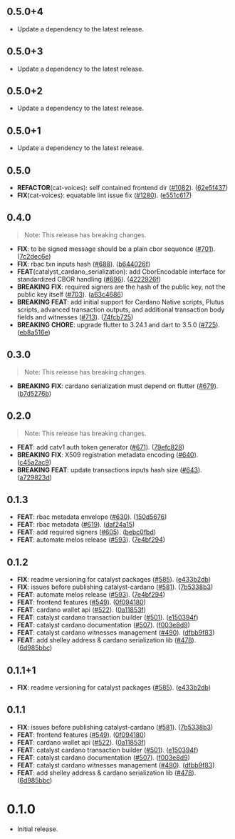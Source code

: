 ## 0.5.0+4

 - Update a dependency to the latest release.

## 0.5.0+3

 - Update a dependency to the latest release.

## 0.5.0+2

 - Update a dependency to the latest release.

## 0.5.0+1

 - Update a dependency to the latest release.

## 0.5.0

 - **REFACTOR**(cat-voices): self contained frontend dir ([#1082](https://github.com/input-output-hk/catalyst-voices/issues/1082)). ([62e5f437](https://github.com/input-output-hk/catalyst-voices/commit/62e5f43778fab323d7c1e4ebab4b5e89c1ba0cb5))
 - **FIX**(cat-voices): equatable lint issue fix ([#1280](https://github.com/input-output-hk/catalyst-voices/issues/1280)). ([e551c617](https://github.com/input-output-hk/catalyst-voices/commit/e551c61702ab4a229c88119a43611a42516b2665))

## 0.4.0

> Note: This release has breaking changes.

 - **FIX**: to be signed message should be a plain cbor sequence ([#701](https://github.com/input-output-hk/catalyst-voices/issues/701)). ([7c2dec6e](https://github.com/input-output-hk/catalyst-voices/commit/7c2dec6e2f91c1f18a39e7646ee3a5ca6a6e7249))
 - **FIX**: rbac txn inputs hash ([#688](https://github.com/input-output-hk/catalyst-voices/issues/688)). ([b644026f](https://github.com/input-output-hk/catalyst-voices/commit/b644026fa3b675591d071819eda185365257f0d1))
 - **FEAT**(catalyst_cardano_serialization): add CborEncodable interface for standardized CBOR handling ([#696](https://github.com/input-output-hk/catalyst-voices/issues/696)). ([4222926f](https://github.com/input-output-hk/catalyst-voices/commit/4222926f028460ddb100008806fe39a38ac3511c))
 - **BREAKING** **FIX**: required signers are the hash of the public key, not the public key itself ([#703](https://github.com/input-output-hk/catalyst-voices/issues/703)). ([a63c4686](https://github.com/input-output-hk/catalyst-voices/commit/a63c4686ee6e79aa65ace0cb4ed9b0c91e994320))
 - **BREAKING** **FEAT**: add initial support for Cardano Native scripts, Plutus scripts, advanced transaction outputs, and additional transaction body fields and witnesses ([#713](https://github.com/input-output-hk/catalyst-voices/issues/713)). ([74fcb725](https://github.com/input-output-hk/catalyst-voices/commit/74fcb725f221bb3acf3824a3dd18a073d0a321e0))
 - **BREAKING** **CHORE**: upgrade flutter to 3.24.1 and dart to 3.5.0 ([#725](https://github.com/input-output-hk/catalyst-voices/issues/725)). ([eb8a516e](https://github.com/input-output-hk/catalyst-voices/commit/eb8a516edbd25386c0fbe41501285870abf82543))

## 0.3.0

> Note: This release has breaking changes.

 - **BREAKING** **FIX**: cardano serialization must depend on flutter ([#679](https://github.com/input-output-hk/catalyst-voices/issues/679)). ([b7d5276b](https://github.com/input-output-hk/catalyst-voices/commit/b7d5276b238b4c7273997b004465e2ffb29f8436))

## 0.2.0

> Note: This release has breaking changes.

 - **FEAT**: add catv1 auth token generator ([#671](https://github.com/input-output-hk/catalyst-voices/issues/671)). ([79efc828](https://github.com/input-output-hk/catalyst-voices/commit/79efc82800a7e6aca3e8516bbb4866bd502e2f36))
 - **BREAKING** **FIX**: X509 registration metadata encoding ([#640](https://github.com/input-output-hk/catalyst-voices/issues/640)). ([c45a2ac9](https://github.com/input-output-hk/catalyst-voices/commit/c45a2ac96b34c4215352ece5ef9bd2fa73b591e8))
 - **BREAKING** **FEAT**: update transactions inputs hash size ([#643](https://github.com/input-output-hk/catalyst-voices/issues/643)). ([a729823d](https://github.com/input-output-hk/catalyst-voices/commit/a729823d9b2e0c369456f8e99f5b776f046e6d1f))

## 0.1.3

 - **FEAT**: rbac metadata envelope ([#630](https://github.com/input-output-hk/catalyst-voices/issues/630)). ([150d5676](https://github.com/input-output-hk/catalyst-voices/commit/150d567636c4281c092d020d51882e638b16beb5))
 - **FEAT**: rbac metadata ([#619](https://github.com/input-output-hk/catalyst-voices/issues/619)). ([daf24a15](https://github.com/input-output-hk/catalyst-voices/commit/daf24a15a0b8d6345131ca8e3ec33c92865af4f8))
 - **FEAT**: add required signers ([#605](https://github.com/input-output-hk/catalyst-voices/issues/605)). ([bebc0fbd](https://github.com/input-output-hk/catalyst-voices/commit/bebc0fbd241b6370b31b91e5a60b1d5d30cec403))
 - **FEAT**: automate melos release ([#593](https://github.com/input-output-hk/catalyst-voices/issues/593)). ([7e4bf294](https://github.com/input-output-hk/catalyst-voices/commit/7e4bf294a81c8aa73a91170969d2189201869aa0))

## 0.1.2

 - **FIX**: readme versioning for catalyst packages ([#585](https://github.com/input-output-hk/catalyst-voices/issues/585)). ([e433b2db](https://github.com/input-output-hk/catalyst-voices/commit/e433b2dbba7a43c50f4411ea5279a623c221b66b))
 - **FIX**: issues before publishing catalyst-cardano ([#581](https://github.com/input-output-hk/catalyst-voices/issues/581)). ([7b5338b3](https://github.com/input-output-hk/catalyst-voices/commit/7b5338b3dd6ab028e56c958a3664b6bf20b24d65))
 - **FEAT**: automate melos release ([#593](https://github.com/input-output-hk/catalyst-voices/issues/593)). ([7e4bf294](https://github.com/input-output-hk/catalyst-voices/commit/7e4bf294a81c8aa73a91170969d2189201869aa0))
 - **FEAT**: frontend features ([#549](https://github.com/input-output-hk/catalyst-voices/issues/549)). ([0f094180](https://github.com/input-output-hk/catalyst-voices/commit/0f094180e4cf698365ab8633cceab830da09ec22))
 - **FEAT**: cardano wallet api ([#522](https://github.com/input-output-hk/catalyst-voices/issues/522)). ([0a11853f](https://github.com/input-output-hk/catalyst-voices/commit/0a11853f9885be3a59582ab14639562bc6a246dc))
 - **FEAT**: catalyst cardano transaction builder ([#501](https://github.com/input-output-hk/catalyst-voices/issues/501)). ([e150394f](https://github.com/input-output-hk/catalyst-voices/commit/e150394fb348e88b016e03ab69efe782f9daf94f))
 - **FEAT**: catalyst cardano documentation ([#507](https://github.com/input-output-hk/catalyst-voices/issues/507)). ([f003e8d9](https://github.com/input-output-hk/catalyst-voices/commit/f003e8d90d23d350ea07ee69a73d6be7c5af191b))
 - **FEAT**: catalyst cardano witnesses management ([#490](https://github.com/input-output-hk/catalyst-voices/issues/490)). ([dfbb9f83](https://github.com/input-output-hk/catalyst-voices/commit/dfbb9f837f88fbd0e3e02eff67a7515826380df1))
 - **FEAT**: add shelley address & cardano serialization lib ([#478](https://github.com/input-output-hk/catalyst-voices/issues/478)). ([6d985bbc](https://github.com/input-output-hk/catalyst-voices/commit/6d985bbce2e2e2f5d827f3c19a752c6c19ce93af))

## 0.1.1+1

 - **FIX**: readme versioning for catalyst packages ([#585](https://github.com/input-output-hk/catalyst-voices/issues/585)). ([e433b2db](https://github.com/input-output-hk/catalyst-voices/commit/e433b2dbba7a43c50f4411ea5279a623c221b66b))

## 0.1.1

 - **FIX**: issues before publishing catalyst-cardano ([#581](https://github.com/input-output-hk/catalyst-voices/issues/581)). ([7b5338b3](https://github.com/input-output-hk/catalyst-voices/commit/7b5338b3dd6ab028e56c958a3664b6bf20b24d65))
 - **FEAT**: frontend features ([#549](https://github.com/input-output-hk/catalyst-voices/issues/549)). ([0f094180](https://github.com/input-output-hk/catalyst-voices/commit/0f094180e4cf698365ab8633cceab830da09ec22))
 - **FEAT**: cardano wallet api ([#522](https://github.com/input-output-hk/catalyst-voices/issues/522)). ([0a11853f](https://github.com/input-output-hk/catalyst-voices/commit/0a11853f9885be3a59582ab14639562bc6a246dc))
 - **FEAT**: catalyst cardano transaction builder ([#501](https://github.com/input-output-hk/catalyst-voices/issues/501)). ([e150394f](https://github.com/input-output-hk/catalyst-voices/commit/e150394fb348e88b016e03ab69efe782f9daf94f))
 - **FEAT**: catalyst cardano documentation ([#507](https://github.com/input-output-hk/catalyst-voices/issues/507)). ([f003e8d9](https://github.com/input-output-hk/catalyst-voices/commit/f003e8d90d23d350ea07ee69a73d6be7c5af191b))
 - **FEAT**: catalyst cardano witnesses management ([#490](https://github.com/input-output-hk/catalyst-voices/issues/490)). ([dfbb9f83](https://github.com/input-output-hk/catalyst-voices/commit/dfbb9f837f88fbd0e3e02eff67a7515826380df1))
 - **FEAT**: add shelley address & cardano serialization lib ([#478](https://github.com/input-output-hk/catalyst-voices/issues/478)). ([6d985bbc](https://github.com/input-output-hk/catalyst-voices/commit/6d985bbce2e2e2f5d827f3c19a752c6c19ce93af))

# 0.1.0

* Initial release.
